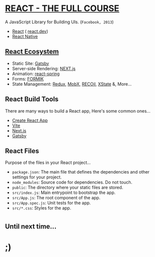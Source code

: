# [REACT - THE FULL COURSE](https://fireship.io/courses/react/)
A JavaScript Library for Building UIs. (`Facebook, 2013`) 

- [React](https://github.com/facebook/react) ( [react.dev](https://react.dev/))
- [React Native](https://github.com/facebook/react-native)


## [React Ecosystem](https://github.com/enaqx/awesome-react)
- Static Site: [Gatsby](https://www.gatsbyjs.com/)
- Server-side Rendering: [NEXT.js](https://nextjs.org/)
- Animation: [react-spring](https://www.react-spring.dev/)
- Forms: [FORMIK](https://formik.org/)
- State Management: [Redux](https://redux.js.org/), [MobX](https://mobx.js.org/README.html), [RECOil](https://recoiljs.org), [XState](https://xstate.js.org/)
&, More...

  
## React Build Tools
There are many ways to build a React app, Here's some common ones...

- [Create React App](https://create-react-app.dev/docs/getting-started)
- [Vite](https://vitejs.dev/guide/)
- [Next.js](https://nextjs.org/docs/getting-started/installation)
- [Gatsby](https://www.gatsbyjs.com/docs/quick-start/)


## React Files
Purpose of the files in your React project...

- `package.json`: The main file that defines the dependencies and other settings for your project.
- `node_modules`: Source code for dependencies. Do not touch.
- `public`: The directory where your static files are stored.
- `src/index.js`: Main entrypoint to bootstrap the app.
- `src/App.js`: The root component of the app.
- `src/App.spec.js`: Unit tests for the app.
- `src/*.css`: Styles for the app.





#

## Until next time...

# ;)
